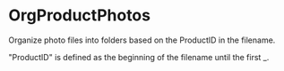 # OrgProductPhotos
Organize photo files into folders based on the ProductID in the filename.

"ProductID" is defined as the beginning of the filename until the first _.

